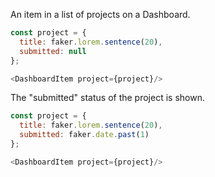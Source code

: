 An item in a list of projects on a Dashboard.

```js
const project = {
  title: faker.lorem.sentence(20),
  submitted: null
};

<DashboardItem project={project}/>
```

The "submitted" status of the project is shown.

```js
const project = {
  title: faker.lorem.sentence(20),
  submitted: faker.date.past(1)
};

<DashboardItem project={project}/>
```

